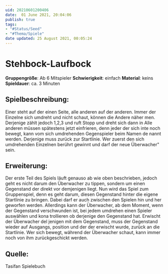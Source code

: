 ```yaml
---
uid: 20210601200406
date:  01 June 2021, 20:04:06
publish: true
tags:
- "#Status/Seed"
- "#Thema/Spiele"
date updated: 25 August 2021, 00:05:24
---
```


# **Stehbock-Laufbock**

**Gruppengröße**: Ab 6 Mitspieler
**Schwierigkeit**: einfach
**Material**: keins
**Spieldauer**: ca. 3 Minuten

## **Spielbeschreibung**:

Einer steht auf der einen Seite, alle anderen auf der anderen. Immer der Einzelne sich umdreht und nicht schaut, können die Andere näher men. Derjenige zählt jedoch 1,2,3 und ruft Stopp und dreht sich dann in Alle anderen müssen spätestens jetzt einfrieren, denn jeder der sich inte noch bewegt, kann vom sich umdrehenden Gegenspieler beim Namen de nannt werden. Derjenige muss zurück zur Startlinie. Wer zuerst den sich umdrehenden Einzelnen berührt gewinnt und darf der neue Überwacher" sein.

## **Erweiterung**:

Der erste Teil des Spiels läuft genauso ab wie oben beschrieben, jedoch geht es nicht darum den Überwacher zu tippen, sondern um einen Gegenstand der direkt vor demjenigen liegt. Nun wird das Spiel zum Gruppenspiel, denn es geht darum, diesen Gegenstand hinter die eigene Startlinie zu bringen. Dabei darf er auch zwischen den Spielen hin und her geworfen werden. Allerdings kann der Überwacher, ab dem Moment, wenn der Gegenstand verschwunden ist, bei jedem umdrehen einen Spieler auswählen und kona trollieren ob derjenige den Gegenstand hat. Erwischt der Überwacher del jenigen mit dem Gegenstand, muss der Gegenstand wieder auf Ausgangs, position und der der erwischt wurde, zurück an die Startlinie. Wer sich bewegt, während der Überwacher schaut, kann immer noch von ihm zurückgeschickt werden.

## **Quelle**:

Tasifan Spielebuch